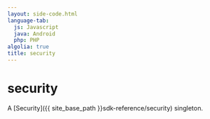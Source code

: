 ```yaml
---
layout: side-code.html
language-tab:
  js: Javascript
  java: Android
  php: PHP
algolia: true
title: security
---
```


# security

A [Security]({{ site_base_path }}sdk-reference/security) singleton.
